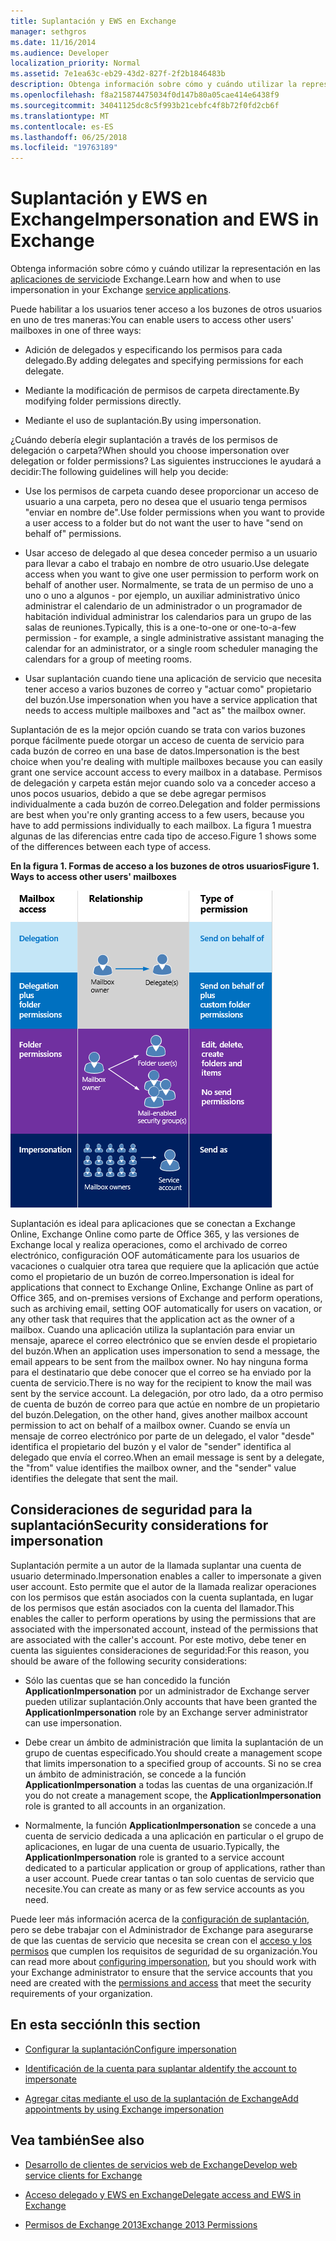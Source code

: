 ```yaml
---
title: Suplantación y EWS en Exchange
manager: sethgros
ms.date: 11/16/2014
ms.audience: Developer
localization_priority: Normal
ms.assetid: 7e1ea63c-eb29-43d2-827f-2f2b1846483b
description: Obtenga información sobre cómo y cuándo utilizar la representación en las aplicaciones de servicio de Exchange.
ms.openlocfilehash: f8a215874475034f0d147b80a05cae414e6438f9
ms.sourcegitcommit: 34041125dc8c5f993b21cebfc4f8b72f0fd2cb6f
ms.translationtype: MT
ms.contentlocale: es-ES
ms.lasthandoff: 06/25/2018
ms.locfileid: "19763189"
---
```

# <a name="impersonation-and-ews-in-exchange"></a><span data-ttu-id="5802b-103">Suplantación y EWS en Exchange</span><span class="sxs-lookup"><span data-stu-id="5802b-103">Impersonation and EWS in Exchange</span></span>

<span data-ttu-id="5802b-104">Obtenga información sobre cómo y cuándo utilizar la representación en las [aplicaciones de servicio](ews-application-types.md)de Exchange.</span><span class="sxs-lookup"><span data-stu-id="5802b-104">Learn how and when to use impersonation in your Exchange [service applications](ews-application-types.md).</span></span>
  
<span data-ttu-id="5802b-105">Puede habilitar a los usuarios tener acceso a los buzones de otros usuarios en uno de tres maneras:</span><span class="sxs-lookup"><span data-stu-id="5802b-105">You can enable users to access other users' mailboxes in one of three ways:</span></span>
  
- <span data-ttu-id="5802b-106">Adición de delegados y especificando los permisos para cada delegado.</span><span class="sxs-lookup"><span data-stu-id="5802b-106">By adding delegates and specifying permissions for each delegate.</span></span>
    
- <span data-ttu-id="5802b-107">Mediante la modificación de permisos de carpeta directamente.</span><span class="sxs-lookup"><span data-stu-id="5802b-107">By modifying folder permissions directly.</span></span>
    
- <span data-ttu-id="5802b-108">Mediante el uso de suplantación.</span><span class="sxs-lookup"><span data-stu-id="5802b-108">By using impersonation.</span></span>
    
<span data-ttu-id="5802b-109">¿Cuándo debería elegir suplantación a través de los permisos de delegación o carpeta?</span><span class="sxs-lookup"><span data-stu-id="5802b-109">When should you choose impersonation over delegation or folder permissions?</span></span> <span data-ttu-id="5802b-110">Las siguientes instrucciones le ayudará a decidir:</span><span class="sxs-lookup"><span data-stu-id="5802b-110">The following guidelines will help you decide:</span></span>
  
- <span data-ttu-id="5802b-111">Use los permisos de carpeta cuando desee proporcionar un acceso de usuario a una carpeta, pero no desea que el usuario tenga permisos "enviar en nombre de".</span><span class="sxs-lookup"><span data-stu-id="5802b-111">Use folder permissions when you want to provide a user access to a folder but do not want the user to have "send on behalf of" permissions.</span></span> 
    
- <span data-ttu-id="5802b-112">Usar acceso de delegado al que desea conceder permiso a un usuario para llevar a cabo el trabajo en nombre de otro usuario.</span><span class="sxs-lookup"><span data-stu-id="5802b-112">Use delegate access when you want to give one user permission to perform work on behalf of another user.</span></span> <span data-ttu-id="5802b-113">Normalmente, se trata de un permiso de uno a uno o uno a algunos - por ejemplo, un auxiliar administrativo único administrar el calendario de un administrador o un programador de habitación individual administrar los calendarios para un grupo de las salas de reuniones.</span><span class="sxs-lookup"><span data-stu-id="5802b-113">Typically, this is a one-to-one or one-to-a-few permission - for example, a single administrative assistant managing the calendar for an administrator, or a single room scheduler managing the calendars for a group of meeting rooms.</span></span>
    
- <span data-ttu-id="5802b-114">Usar suplantación cuando tiene una aplicación de servicio que necesita tener acceso a varios buzones de correo y "actuar como" propietario del buzón.</span><span class="sxs-lookup"><span data-stu-id="5802b-114">Use impersonation when you have a service application that needs to access multiple mailboxes and "act as" the mailbox owner.</span></span>
    
<span data-ttu-id="5802b-115">Suplantación de es la mejor opción cuando se trata con varios buzones porque fácilmente puede otorgar un acceso de cuenta de servicio para cada buzón de correo en una base de datos.</span><span class="sxs-lookup"><span data-stu-id="5802b-115">Impersonation is the best choice when you're dealing with multiple mailboxes because you can easily grant one service account access to every mailbox in a database.</span></span> <span data-ttu-id="5802b-116">Permisos de delegación y carpeta están mejor cuando solo va a conceder acceso a unos pocos usuarios, debido a que se debe agregar permisos individualmente a cada buzón de correo.</span><span class="sxs-lookup"><span data-stu-id="5802b-116">Delegation and folder permissions are best when you're only granting access to a few users, because you have to add permissions individually to each mailbox.</span></span> <span data-ttu-id="5802b-117">La figura 1 muestra algunas de las diferencias entre cada tipo de acceso.</span><span class="sxs-lookup"><span data-stu-id="5802b-117">Figure 1 shows some of the differences between each type of access.</span></span>
  
<span data-ttu-id="5802b-118">**En la figura 1. Formas de acceso a los buzones de otros usuarios**</span><span class="sxs-lookup"><span data-stu-id="5802b-118">**Figure 1. Ways to access other users' mailboxes**</span></span>

![Un diagrama que muestra los tipos de acceso a los buzones, la relación entre los propietarios de los buzones y el delegado de cada tipo, y el tipo de permiso. Enviar en nombre de los permisos para delegación y/o permisos de carpeta. Enviar como permisos para suplantación.](media/Ex15_Delegate_Overview.png)
  
<span data-ttu-id="5802b-122">Suplantación es ideal para aplicaciones que se conectan a Exchange Online, Exchange Online como parte de Office 365, y las versiones de Exchange local y realiza operaciones, como el archivado de correo electrónico, configuración OOF automáticamente para los usuarios de vacaciones o cualquier otra tarea que requiere que la aplicación que actúe como el propietario de un buzón de correo.</span><span class="sxs-lookup"><span data-stu-id="5802b-122">Impersonation is ideal for applications that connect to Exchange Online, Exchange Online as part of Office 365, and on-premises versions of Exchange and perform operations, such as archiving email, setting OOF automatically for users on vacation, or any other task that requires that the application act as the owner of a mailbox.</span></span> <span data-ttu-id="5802b-123">Cuando una aplicación utiliza la suplantación para enviar un mensaje, aparece el correo electrónico que se envíen desde el propietario del buzón.</span><span class="sxs-lookup"><span data-stu-id="5802b-123">When an application uses impersonation to send a message, the email appears to be sent from the mailbox owner.</span></span> <span data-ttu-id="5802b-124">No hay ninguna forma para el destinatario que debe conocer que el correo se ha enviado por la cuenta de servicio.</span><span class="sxs-lookup"><span data-stu-id="5802b-124">There is no way for the recipient to know the mail was sent by the service account.</span></span> <span data-ttu-id="5802b-125">La delegación, por otro lado, da a otro permiso de cuenta de buzón de correo para que actúe en nombre de un propietario del buzón.</span><span class="sxs-lookup"><span data-stu-id="5802b-125">Delegation, on the other hand, gives another mailbox account permission to act on behalf of a mailbox owner.</span></span> <span data-ttu-id="5802b-126">Cuando se envía un mensaje de correo electrónico por parte de un delegado, el valor "desde" identifica el propietario del buzón y el valor de "sender" identifica al delegado que envía el correo.</span><span class="sxs-lookup"><span data-stu-id="5802b-126">When an email message is sent by a delegate, the "from" value identifies the mailbox owner, and the "sender" value identifies the delegate that sent the mail.</span></span> 
  
## <a name="security-considerations-for-impersonation"></a><span data-ttu-id="5802b-127">Consideraciones de seguridad para la suplantación</span><span class="sxs-lookup"><span data-stu-id="5802b-127">Security considerations for impersonation</span></span>

<span data-ttu-id="5802b-128">Suplantación permite a un autor de la llamada suplantar una cuenta de usuario determinado.</span><span class="sxs-lookup"><span data-stu-id="5802b-128">Impersonation enables a caller to impersonate a given user account.</span></span> <span data-ttu-id="5802b-129">Esto permite que el autor de la llamada realizar operaciones con los permisos que están asociados con la cuenta suplantada, en lugar de los permisos que están asociados con la cuenta del llamador.</span><span class="sxs-lookup"><span data-stu-id="5802b-129">This enables the caller to perform operations by using the permissions that are associated with the impersonated account, instead of the permissions that are associated with the caller's account.</span></span> <span data-ttu-id="5802b-130">Por este motivo, debe tener en cuenta las siguientes consideraciones de seguridad:</span><span class="sxs-lookup"><span data-stu-id="5802b-130">For this reason, you should be aware of the following security considerations:</span></span>
  
- <span data-ttu-id="5802b-131">Sólo las cuentas que se han concedido la función **ApplicationImpersonation** por un administrador de Exchange server pueden utilizar suplantación.</span><span class="sxs-lookup"><span data-stu-id="5802b-131">Only accounts that have been granted the **ApplicationImpersonation** role by an Exchange server administrator can use impersonation.</span></span> 
    
- <span data-ttu-id="5802b-132">Debe crear un ámbito de administración que limita la suplantación de un grupo de cuentas especificado.</span><span class="sxs-lookup"><span data-stu-id="5802b-132">You should create a management scope that limits impersonation to a specified group of accounts.</span></span> <span data-ttu-id="5802b-133">Si no se crea un ámbito de administración, se concede a la función **ApplicationImpersonation** a todas las cuentas de una organización.</span><span class="sxs-lookup"><span data-stu-id="5802b-133">If you do not create a management scope, the **ApplicationImpersonation** role is granted to all accounts in an organization.</span></span> 
    
- <span data-ttu-id="5802b-134">Normalmente, la función **ApplicationImpersonation** se concede a una cuenta de servicio dedicada a una aplicación en particular o el grupo de aplicaciones, en lugar de una cuenta de usuario.</span><span class="sxs-lookup"><span data-stu-id="5802b-134">Typically, the **ApplicationImpersonation** role is granted to a service account dedicated to a particular application or group of applications, rather than a user account.</span></span> <span data-ttu-id="5802b-135">Puede crear tantas o tan solo cuentas de servicio que necesite.</span><span class="sxs-lookup"><span data-stu-id="5802b-135">You can create as many or as few service accounts as you need.</span></span> 
    
<span data-ttu-id="5802b-136">Puede leer más información acerca de la [configuración de suplantación](how-to-configure-impersonation.md), pero se debe trabajar con el Administrador de Exchange para asegurarse de que las cuentas de servicio que necesita se crean con el [acceso y los permisos](http://technet.microsoft.com/es-es/library/dd351175%28v=exchg.150%29.aspx) que cumplen los requisitos de seguridad de su organización.</span><span class="sxs-lookup"><span data-stu-id="5802b-136">You can read more about [configuring impersonation](how-to-configure-impersonation.md), but you should work with your Exchange administrator to ensure that the service accounts that you need are created with the [permissions and access](http://technet.microsoft.com/es-es/library/dd351175%28v=exchg.150%29.aspx) that meet the security requirements of your organization.</span></span> 
  
## <a name="in-this-section"></a><span data-ttu-id="5802b-137">En esta sección</span><span class="sxs-lookup"><span data-stu-id="5802b-137">In this section</span></span>

- [<span data-ttu-id="5802b-138">Configurar la suplantación</span><span class="sxs-lookup"><span data-stu-id="5802b-138">Configure impersonation</span></span>](how-to-configure-impersonation.md)
    
- [<span data-ttu-id="5802b-139">Identificación de la cuenta para suplantar a</span><span class="sxs-lookup"><span data-stu-id="5802b-139">Identify the account to impersonate</span></span>](how-to-identify-the-account-to-impersonate.md)
    
- [<span data-ttu-id="5802b-140">Agregar citas mediante el uso de la suplantación de Exchange</span><span class="sxs-lookup"><span data-stu-id="5802b-140">Add appointments by using Exchange impersonation</span></span>](how-to-add-appointments-by-using-exchange-impersonation.md)
    
## <a name="see-also"></a><span data-ttu-id="5802b-141">Vea también</span><span class="sxs-lookup"><span data-stu-id="5802b-141">See also</span></span>


- [<span data-ttu-id="5802b-142">Desarrollo de clientes de servicios web de Exchange</span><span class="sxs-lookup"><span data-stu-id="5802b-142">Develop web service clients for Exchange</span></span>](develop-web-service-clients-for-exchange.md)
    
- [<span data-ttu-id="5802b-143">Acceso delegado y EWS en Exchange</span><span class="sxs-lookup"><span data-stu-id="5802b-143">Delegate access and EWS in Exchange</span></span>](delegate-access-and-ews-in-exchange.md)
    
- [<span data-ttu-id="5802b-144">Permisos de Exchange 2013</span><span class="sxs-lookup"><span data-stu-id="5802b-144">Exchange 2013 Permissions</span></span>](http://technet.microsoft.com/es-es/library/dd351175%28v=exchg.150%29.aspx)
    

